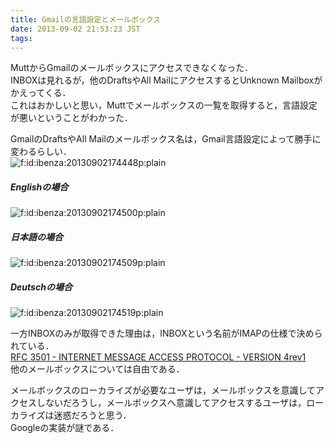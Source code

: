 ```yaml
---
title: Gmailの言語設定とメールボックス
date: 2013-09-02 21:53:23 JST
tags: 
---
```


MuttからGmailのメールボックスにアクセスできなくなった．  
INBOXは見れるが，他のDraftsやAll MailにアクセスするとUnknown Mailboxがかえってくる．  
これはおかしいと思い，Muttでメールボックスの一覧を取得すると，言語設定が悪いということがわかった．

GmailのDraftsやAll Mailのメールボックス名は，Gmail言語設定によって勝手に変わるらしい．  
<span itemscope itemtype="http://schema.org/Photograph"><img src="/2013/09/02/20130902174448.png" alt="f:id:ibenza:20130902174448p:plain" title="f:id:ibenza:20130902174448p:plain" class="hatena-fotolife" itemprop="image"></span>

##### Englishの場合

<span itemscope itemtype="http://schema.org/Photograph"><img src="/2013/09/02/20130902174500.png" alt="f:id:ibenza:20130902174500p:plain" title="f:id:ibenza:20130902174500p:plain" class="hatena-fotolife" itemprop="image"></span>

##### 日本語の場合

<span itemscope itemtype="http://schema.org/Photograph"><img src="/2013/09/02/20130902174509.png" alt="f:id:ibenza:20130902174509p:plain" title="f:id:ibenza:20130902174509p:plain" class="hatena-fotolife" itemprop="image"></span>

##### Deutschの場合

<span itemscope itemtype="http://schema.org/Photograph"><img src="/2013/09/02/20130902174519.png" alt="f:id:ibenza:20130902174519p:plain" title="f:id:ibenza:20130902174519p:plain" class="hatena-fotolife" itemprop="image"></span>

一方INBOXのみが取得できた理由は，INBOXという名前がIMAPの仕様で決められている．  
[RFC 3501 \- INTERNET MESSAGE ACCESS PROTOCOL \- VERSION 4rev1](http://tools.ietf.org/html/rfc3501)  
他のメールボックスについては自由である．

  
メールボックスのローカライズが必要なユーザは，メールボックスを意識してアクセスしないだろうし，メールボックスへ意識してアクセスするユーザは，ローカライズは迷惑だろうと思う．  
Googleの実装が謎である．

